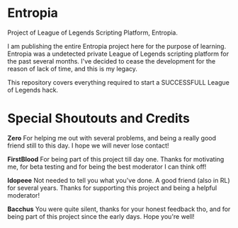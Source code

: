 # Entropia
Project of League of Legends Scripting Platform, Entropia.

I am publishing the entire Entropia project here for the purpose of learning. Entropia was a undetected private League of Legends scripting platform for the past several months. I've decided to cease the development for the reason of lack of time, and this is my legacy.

This repository covers everything required to start a SUCCESSFULL League of Legends hack.

# Special Shoutouts and Credits

**Zero** For helping me out with several problems, and being a really good friend still to this day. I hope we will never lose contact!

**FirstBlood** For being part of this project till day one. Thanks for motivating me, for beta testing and for being the best moderator I can think off!

**Idopeee** Not needed to tell you what you've done. A good friend (also in RL) for several years. Thanks for supporting this project and being a helpful moderator!

**Bacchus** You were quite silent, thanks for your honest feedback tho, and for being part of this project since the early days. Hope you're well!


